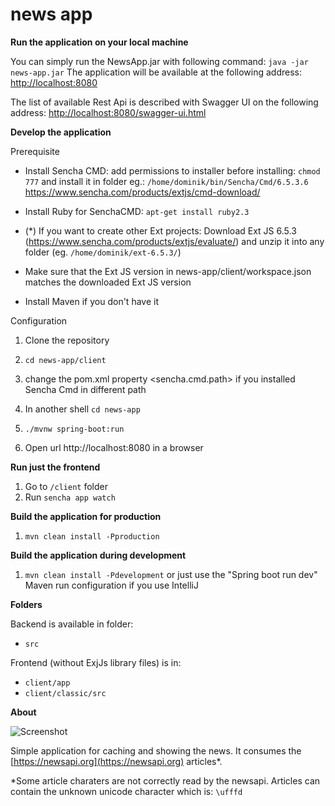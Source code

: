 # news app


**Run the application on your local machine**

You can simply run the NewsApp.jar with following command:
```java -jar news-app.jar```
The application will be available at the following address:
[http://localhost:8080](http://localhost:8080)

The list of available Rest Api is described with Swagger UI on the following address:
[http://localhost:8080/swagger-ui.html](http://localhost:8080/swagger-ui.html)

**Develop the application**

Prerequisite

* Install Sencha CMD: add permissions to installer before installing: ```chmod 777``` and install it in folder eg.:
```/home/dominik/bin/Sencha/Cmd/6.5.3.6```
https://www.sencha.com/products/extjs/cmd-download/

* Install Ruby for SenchaCMD: ```apt-get install ruby2.3```
* (*) If you want to create other Ext projects: Download Ext JS 6.5.3 (https://www.sencha.com/products/extjs/evaluate/) and unzip it into any folder (eg. ```/home/dominik/ext-6.5.3/```)
* Make sure that the Ext JS version in news-app/client/workspace.json matches the downloaded Ext JS version
* Install Maven if you don't have it

Configuration
1. Clone the repository
2.  ```cd news-app/client```

5. change the pom.xml property <sencha.cmd.path> if you installed Sencha Cmd in different path
5. In another shell ```cd news-app```
6. ```./mvnw spring-boot:run```
7. Open url http://localhost:8080 in a browser

**Run just the frontend**

1. Go to ```/client``` folder
2. Run ```sencha app watch```


**Build the application for production**

1. ```mvn clean install -Pproduction```

**Build the application during development**

1. ```mvn clean install -Pdevelopment``` or just use the "Spring boot run dev" Maven run configuration  if you use IntelliJ

**Folders**

Backend is available in folder:

* ```src```

Frontend (without ExjJs library files) is in:

* ```client/app```
* ```client/classic/src```

**About**

![Screenshot](/screenshot-1.png?raw=true "Screenshot")

Simple application for caching and showing the news. It consumes the [https://newsapi.org](https://newsapi.org) articles*.

*Some article charaters are not correctly read by the newsapi. Articles can contain the unknown unicode character which is: ```\ufffd```
